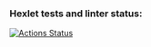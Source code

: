 ### Hexlet tests and linter status:
[![Actions Status](https://github.com/isbushcar/python-project-83/workflows/hexlet-check/badge.svg)](https://github.com/isbushcar/python-project-83/actions)